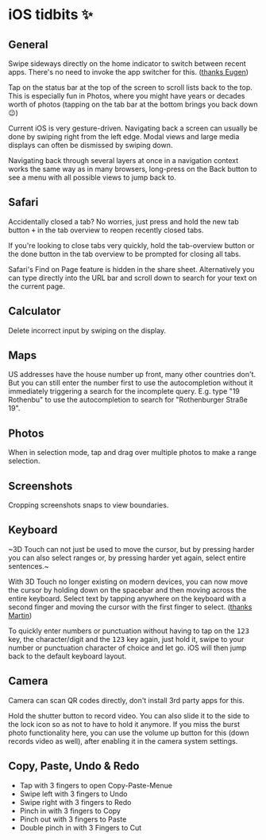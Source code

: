 # iOS tidbits ✨

## General

Swipe sideways directly on the home indicator to switch between recent apps. There's no need to invoke the app switcher for this. ([thanks Eugen](https://twitter.com/eugenpirogoff/status/1184349517589762051?s=21))

Tap on the status bar at the top of the screen to scroll lists back to the top. This is especially fun in Photos, where you might have years or decades worth of photos (tapping on the tab bar at the bottom brings you back down 😉)

Current iOS is very gesture-driven. Navigating back a screen can usually be done by swiping right from the left edge. Modal views and large media displays can often be dismissed by swiping down.

Navigating back through several layers at once in a navigation context works the same way as in many browsers, long-press on the Back button to see a menu with all possible views to jump back to.


## Safari

Accidentally closed a tab? No worries, just press and hold the new tab button <kbd>+</kbd> in the tab overview to reopen recently closed tabs.

If you're looking to close tabs very quickly, hold the tab-overview button or the done button in the tab overview to be prompted for closing all tabs.

Safari's Find on Page feature is hidden in the share sheet. Alternatively you can type directly into the URL bar and scroll down to search for your text on the current page.


## Calculator

Delete incorrect input by swiping on the display.


## Maps

US addresses have the house number up front, many other countries don't. But you can still enter the number first to use the autocompletion without it immediately triggering a search for the incomplete query. E.g. type "19 Rothenbu" to use the autocompletion to search for "Rothenburger Straße 19".

## Photos

When in selection mode, tap and drag over multiple photos to make a range selection.


## Screenshots

Cropping screenshots snaps to view boundaries.


## Keyboard

~3D Touch can not just be used to move the cursor, but by pressing harder you can also select ranges or, by pressing harder yet again, select entire sentences.~

With 3D Touch no longer existing on modern devices, you can now move the cursor by holding down on the spacebar and then moving across the entire keyboard. Select text by tapping anywhere on the keyboard with a second finger and moving the cursor with the first finger to select. ([thanks Martin](https://twitter.com/mrtnlst/status/1184201308020137984?s=21))

To quickly enter numbers or punctuation without having to tap on the <kbd>123</kbd> key, the character/digit and the <kbd>123</kbd> key again, just hold it, swipe to your number or punctuation character of choice and let go. iOS will then jump back to the default keyboard layout.


## Camera

Camera can scan QR codes directly, don't install 3rd party apps for this.

Hold the shutter button to record video. You can also slide it to the side to the lock icon so as not to have to hold it anymore. If you miss the burst photo functionality here, you can use the volume up button for this (down records video as well), after enabling it in the camera system settings.


## Copy, Paste, Undo & Redo

- Tap with 3 fingers to open Copy-Paste-Menue
- Swipe left with 3 fingers to Undo
- Swipe right with 3 fingers to Redo
- Pinch in with 3 fingers to Copy
- Pinch out with 3 fingers to Paste
- Double pinch in with 3 Fingers to Cut

